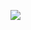 ![](https://raw.githubusercontent.com/xiaomeng-huang-study/images/main/pictures_Obsidian/Prog%20C++_Modell_OOP.png)
